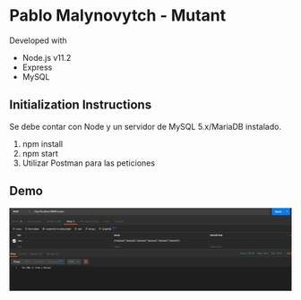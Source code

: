 # Pablo Malynovytch - Mutant

Developed with 
* Node.js v11.2
* Express
* MySQL

## Initialization Instructions
Se debe contar con Node y un servidor de MySQL 5.x/MariaDB instalado.

1) npm install
2) npm start
3) Utilizar Postman para las peticiones

## Demo

![API](https://github.com/PabloMaly/mutant-api/blob/master/git-image/Annotation%202019-12-18%20000918.png)
